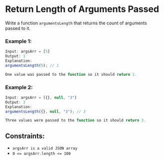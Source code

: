 # Return Length of Arguments Passed

Write a function `argumentsLength` that returns the count of arguments passed to it.

### Example 1:

```javascript
Input: argsArr = [5]
Output: 1
Explanation:
argumentsLength(5); // 1

One value was passed to the function so it should return 1.
```

### Example 2:

```javascript
Input: argsArr = [{}, null, "3"]
Output: 3
Explanation:
argumentsLength({}, null, "3"); // 3

Three values were passed to the function so it should return 3.
```

## Constraints:

- `argsArr is a valid JSON array`
- `0 <= argsArr.length <= 100`
